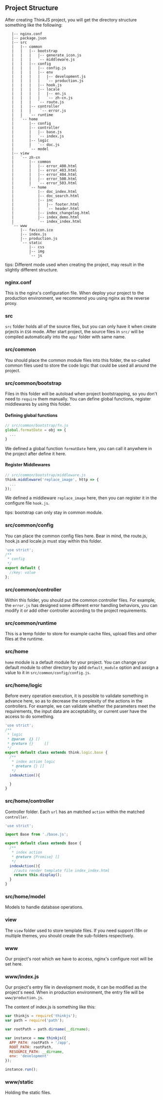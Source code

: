 ## Project Structure

After creating ThinkJS project, you will get the directory structure something like the following:


```text
   |-- nginx.conf
   |-- package.json
   |-- src
   |   |-- common
   |   |   |-- bootstrap
   |   |   |   |-- generate_icon.js
   |   |   |   `-- middleware.js
   |   |   |-- config
   |   |   |   |-- config.js
   |   |   |   |-- env
   |   |   |   |   |-- development.js
   |   |   |   |   `-- production.js
   |   |   |   |-- hook.js
   |   |   |   |-- locale
   |   |   |   |   |-- en.js
   |   |   |   |   `-- zh-cn.js
   |   |   |   `-- route.js
   |   |   |-- controller
   |   |   |    `-- error.js
   |   |   `-- runtime
   |   `-- home
   |       |-- config
   |       |-- controller
   |       |   |-- base.js
   |       |   `-- index.js
   |       |-- logic
   |       |   `-- doc.js
   |       `-- model
   |-- view
   |   `-- zh-cn
   |       |-- common
   |       |   |-- error_400.html
   |       |   |-- error_403.html
   |       |   |-- error_404.html
   |       |   |-- error_500.html
   |       |   `-- error_503.html
   |       `-- home
   |           |-- doc_index.html
   |           |-- doc_search.html
   |           |-- inc
   |           |   |-- footer.html
   |           |   `-- header.html
   |           |-- index_changelog.html
   |           |-- index_demo.html
   |           `-- index_index.html
   `-- www
       |-- favicon.ico
       |-- index.js
       |-- production.js
       `-- static
           |-- css
           |-- img
           `-- js
```

tips: Different mode used when creating the project, may result in the slightly different structure.

### nginx.conf

This is the nginx's configuration file. When deploy your project to the production environment, we recommend you using nginx as the reverse proxy.

### src

`src` folder holds all of the source files, but you can only have it when create prjects in `ES6` mode. After start project, the source files in `src/` will be compiled automatically into the `app/` folder with same name.

### src/common

You should place the common module files into this folder, the so-called common files used to store the code logic that could be used all around the project.

### src/common/bootstrap

Files in this folder will be autoload when project bootstrapping, so you don't need to `require` them manually. You can define global functions, register middlewares by using this folder.

#### Defining global functions


```js
// src/common/bootstrap/fn.js
global.formatDate = obj => {
  ...
}
```

We defined a global function `formatDate` here, you can call it anywhere in the project after define it here.

#### Register Middlewares


```js
// src/common/bootstrap/middleware.js
think.middleware('replace_image', http => {
  ...
});
```

We defined a middleware `replace_image` here, then you can register it in the configure file `hook.js`.

tips: bootstrap can only stay in common module.

### src/common/config

You can place the common config files here. Bear in mind, the route.js, hook.js and locale.js must stay within this folder.


```js
'use strict';
/**
 * config
 */
export default {
  //key: value
};
```

### src/common/controller

Within this folder, you should put the common controller files. For example, the `error.js` has designed some different error handling behaviors, you can modify it or add other controller according to the project requirements.

### src/common/runtime

This is a temp folder to store for example cache files, upload files and other files at the runtime.

### src/home

`home` module is a default module for your project. You can change your default module to other directory by add `default_module` option and assign a value to it in `src/common/config/config.js`.

### src/home/logic

Before every operation execution, it is possible to validate something in advance here, so as to decrease the complexity of the actions in the controllers. For example, we can validate whether the parameters meet the requirements, the input data are acceptability, or current user have the access to do something.

```js
'use strict';
/**
 * logic
 * @param  {} []
 * @return {}     []
 */
export default class extends think.logic.base {
  /**
   * index action logic
   * @return {} []
   */
  indexAction(){

  }
}
```

### src/home/controller

Controller folder. Each `url` has an matched `action` within the matched `controller`.

```js
'use strict';

import Base from './base.js';

export default class extends Base {
  /**
   * index action
   * @return {Promise} []
   */
  indexAction(){
    //auto render template file index_index.html
    return this.display();
  }
}
```

### src/home/model

Models to handle database operations.

### view

The `view` folder used to store template files. If you need support i18n or multiple themes, you should create the sub-folders respectively.

### www

Our project's root which we have to access, nginx's configure root will be set here.

### www/index.js

Our project's entry file in development mode, it can be modified as the project's need. When in production environment, the entry file will be `www/production.js`.

The content of index.js is something like this:

```js
var thinkjs = require('thinkjs');
var path = require('path');

var rootPath = path.dirname(__dirname);

var instance = new thinkjs({
  APP_PATH: rootPath + '/app',
  ROOT_PATH: rootPath,
  RESOURCE_PATH: __dirname,
  env: 'development'
});

instance.run();
```
### www/static

Holding the static files.
